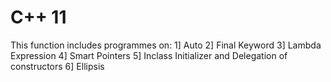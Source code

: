 # C++ 11
This function includes programmes on:
1] Auto
2] Final Keyword
3] Lambda Expression
4] Smart Pointers
5] Inclass Initializer and Delegation of constructors
6] Ellipsis
